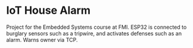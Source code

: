 # IoT House Alarm

Project for the Embedded Systems course at FMI.
ESP32 is connected to burglary sensors such as a tripwire, and activates defenses such as an alarm. 
Warns owner via TCP.
